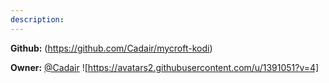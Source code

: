 ```yaml
---
description: 
---
```



**Github:** (https://github.com/Cadair/mycroft-kodi)

**Owner:** [@Cadair](https://github.com/Cadair) ![https://avatars2.githubusercontent.com/u/1391051?v=4]

